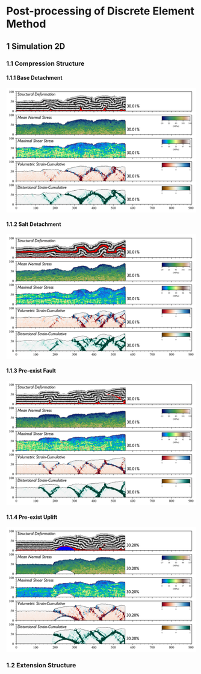 # Post-processing of Discrete Element Method
## 1 Simulation 2D
### 1.1 Compression Structure
#### 1.1.1 Base Detachment
![Image text](https://github.com/jerryweihuajing/Post-Processing/blob/master/2D/Product/base-integral%20analysis%20(dynamics).png)
#### 1.1.2 Salt Detachment
![Image text](https://github.com/jerryweihuajing/Post-Processing/blob/master/2D/Product/salt-integral%20analysis%20(dynamics).png)
#### 1.1.3 Pre-exist Fault
![Image text](https://github.com/jerryweihuajing/Post-Processing/blob/master/2D/Product/fault-integral%20analysis%20(dynamics).png)
#### 1.1.4 Pre-exist Uplift
![Image text](https://github.com/jerryweihuajing/Post-Processing/blob/master/2D/Product/uplift-integral%20analysis%20(dynamics).png)
### 1.2 Extension Structure
